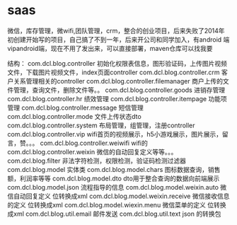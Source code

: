 # saas
微信，库存管理，微wifi,团队管理，crm，整合的创业项目，后来失败了2014年初创建开始写的项目，自己搞了不到一年，后来开公司和同学加入，有android 端 vipandroid端，现在不用了发出来，可以直接部署，maven仓库可以找我要

结构：
com.dcl.blog.controller 初始化权限表信息，图形验证码，上传图片视频文件，下载图片视频文件，index页面controller
com.dcl.blog.controller.crm 客户关系管理相关的controller
com.dcl.blog.controller.filemanager 商户上传的文件管理，查询文件，删除文件等。。
com.dcl.blog.controller.goods 进销存管理
com.dcl.blog.controller.hr 绩效管理
com.dcl.blog.controller.itempage 功能项管理
com.dcl.blog.controller.message 短信管理
com.dcl.blog.controller.mode 文件上传状态dto
com.dcl.blog.controller.system 布局管理，组管理，注册controller
com.dcl.blog.controller.vip wifi首页的视频展示，h5小游戏展示，图片展示，留言，赞。。。
com.dcl.blog.controller.weiwifi wifi的
com.dcl.blog.controller.weixin 微信的自动回复定义等等。。。
com.dcl.blog.filter 非法字符检测，权限检测，验证码检测过滤器
com.dcl.blog.model 实体类
com.dcl.blog.model.chars 图标数据查询，销售额，利润率等等
com.dcl.blog.model.dto dto用于整合查询的数据向前端展示
com.dcl.blog.model.json 流程指导的信息
com.dcl.blog.model.weixin.auto 微信自动回复定义 位转换成xml
com.dcl.blog.model.weixin.receive 微信接收信息的定义 位转换成xml
com.dcl.blog.model.wiexin.menu 微信菜单的定义 位转换成xml
com.dcl.blog.util.email 邮件发送
com.dcl.blog.util.text json 的转换包

